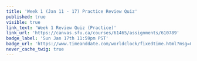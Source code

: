 ```yaml
---
title: 'Week 1 (Jan 11 - 17) Practice Review Quiz'
published: true
visible: true
link_text: 'Week 1 Review Quiz (Practice)'
link_url: 'https://canvas.sfu.ca/courses/61465/assignments/610789'
badge_label: 'Sun Jan 17th 11:59pm PST'
badge_url: 'https://www.timeanddate.com/worldclock/fixedtime.html?msg=CMPT-363+Week+2+Review+Quiz+%28Practice%29+Due+Date&iso=20210117T235900'
never_cache_twig: true
---
```

